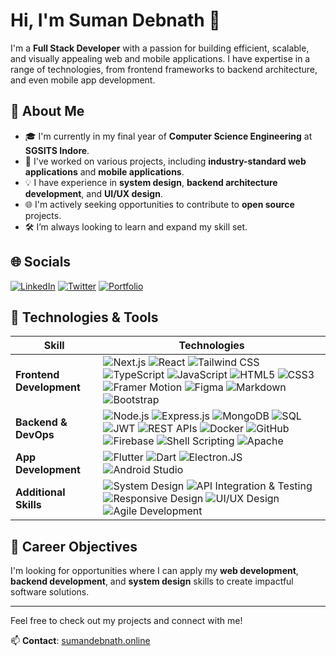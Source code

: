 # Hi, I'm Suman Debnath 👋

I'm a **Full Stack Developer** with a passion for building efficient, scalable, and visually appealing web and mobile applications. I have expertise in a range of technologies, from frontend frameworks to backend architecture, and even mobile app development.

## 🌟 About Me
- 🎓 I'm currently in my final year of **Computer Science Engineering** at **SGSITS Indore**.
- 💼 I've worked on various projects, including **industry-standard web applications** and **mobile applications**.
- 💡 I have experience in **system design**, **backend architecture development**, and **UI/UX design**.
- 🌐 I'm actively seeking opportunities to contribute to **open source** projects.
- 🛠️ I’m always looking to learn and expand my skill set.

## 🌐 Socials

[![LinkedIn](https://img.shields.io/badge/LinkedIn-blue?style=for-the-badge&logo=linkedin)](https://www.linkedin.com/in/YOUR-USERNAME)
[![Twitter](https://img.shields.io/badge/Twitter-blue?style=for-the-badge&logo=twitter)](https://twitter.com/YOUR-USERNAME)
[![Portfolio](https://img.shields.io/badge/Portfolio-Website-green?style=for-the-badge&logo=google-chrome)](https://YOUR-PORTFOLIO.com)

## 🔧 Technologies & Tools

| **Skill**                           | **Technologies**                                                                                                                                                                                                                                                                                                                                                                  |
|----------------------------------------|------------------------------------------------------------------------------------------------------------------------------------------------------------------------------------------------------------------------------------------------------------------------------------------------------------------------------------------------------------------------------------|
| **Frontend Development**               | ![Next.js](https://img.shields.io/badge/Next.js-black?style=for-the-badge&logo=next.js&logoColor=white) ![React](https://img.shields.io/badge/React-61DAFB?style=for-the-badge&logo=react&logoColor=black) ![Tailwind CSS](https://img.shields.io/badge/Tailwind_CSS-38B2AC?style=for-the-badge&logo=tailwind-css&logoColor=white) ![TypeScript](https://img.shields.io/badge/TypeScript-007ACC?style=for-the-badge&logo=typescript&logoColor=white) ![JavaScript](https://img.shields.io/badge/JavaScript-F7DF1E?style=for-the-badge&logo=javascript&logoColor=black) ![HTML5](https://img.shields.io/badge/HTML5-E34F26?style=for-the-badge&logo=html5&logoColor=white) ![CSS3](https://img.shields.io/badge/CSS3-1572B6?style=for-the-badge&logo=css3&logoColor=white) ![Framer Motion](https://img.shields.io/badge/Framer_Motion-black?style=for-the-badge&logo=framer&logoColor=white) ![Figma](https://img.shields.io/badge/Figma-F24E1E?style=for-the-badge&logo=figma&logoColor=white) ![Markdown](https://img.shields.io/badge/Markdown-000000?style=for-the-badge&logo=markdown&logoColor=white) ![Bootstrap](https://img.shields.io/badge/Bootstrap-7952B3?style=for-the-badge&logo=bootstrap&logoColor=white) |
| **Backend & DevOps**                  | ![Node.js](https://img.shields.io/badge/Node.js-339933?style=for-the-badge&logo=node.js&logoColor=white) ![Express.js](https://img.shields.io/badge/Express.js-000000?style=for-the-badge&logo=express&logoColor=white) ![MongoDB](https://img.shields.io/badge/MongoDB-4EA94B?style=for-the-badge&logo=mongodb&logoColor=white) ![SQL](https://img.shields.io/badge/SQL-4479A1?style=for-the-badge&logo=postgresql&logoColor=white) ![JWT](https://img.shields.io/badge/JWT-000000?style=for-the-badge&logo=json-web-tokens&logoColor=white) ![REST APIs](https://img.shields.io/badge/REST_APIs-FF6F00?style=for-the-badge&logo=api&logoColor=white) ![Docker](https://img.shields.io/badge/Docker-2496ED?style=for-the-badge&logo=docker&logoColor=white) ![GitHub](https://img.shields.io/badge/GitHub-181717?style=for-the-badge&logo=github&logoColor=white) ![Firebase](https://img.shields.io/badge/Firebase-FFCA28?style=for-the-badge&logo=firebase&logoColor=white) ![Shell Scripting](https://img.shields.io/badge/Shell_Scripting-121011?style=for-the-badge&logo=gnu-bash&logoColor=white) ![Apache](https://img.shields.io/badge/Apache-D22128?style=for-the-badge&logo=apache&logoColor=white) |
| **App Development**   | ![Flutter](https://img.shields.io/badge/Flutter-blue?style=for-the-badge&logo=flutter&logoColor=white) ![Dart](https://img.shields.io/badge/Dart-0175C2?style=for-the-badge&logo=dart&logoColor=white) ![Electron.JS](https://img.shields.io/badge/Electron.JS-47848F?style=for-the-badge&logo=electron&logoColor=white) ![Android Studio](https://img.shields.io/badge/Android%20Studio-4FAF53?style=for-the-badge&logo=android&logoColor=white) |
| **Additional Skills**                  | ![System Design](https://img.shields.io/badge/System%20Design-blue?style=for-the-badge) ![API Integration & Testing](https://img.shields.io/badge/API%20Integration-green?style=for-the-badge) ![Responsive Design](https://img.shields.io/badge/Responsive%20Design-ff69b4?style=for-the-badge) ![UI/UX Design](https://img.shields.io/badge/UI%2FUX%20Design-yellow?style=for-the-badge) ![Agile Development](https://img.shields.io/badge/Agile_Development-2496ED?style=for-the-badge&logo=agile&logoColor=white) |

## 💼 Career Objectives
I'm looking for opportunities where I can apply my **web development**, **backend development**, and **system design** skills to create impactful software solutions.

---

Feel free to check out my projects and connect with me!

📫 **Contact**: [sumandebnath.online](https://www.sumandebnath.online)


